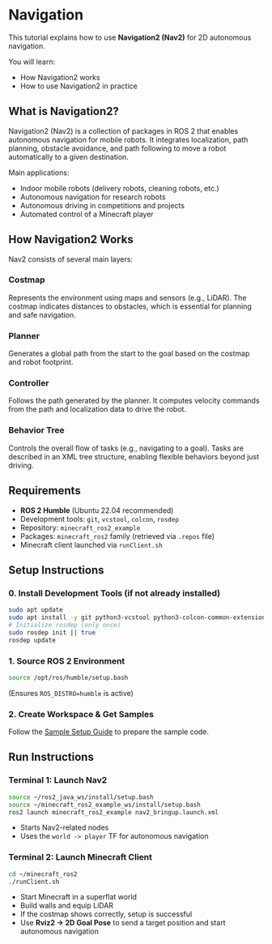 # Navigation

This tutorial explains how to use **Navigation2 (Nav2)** for 2D autonomous navigation.

You will learn:

* How Navigation2 works
* How to use Navigation2 in practice

## What is Navigation2?

Navigation2 (Nav2) is a collection of packages in ROS 2 that enables autonomous navigation for mobile robots. It integrates localization, path planning, obstacle avoidance, and path following to move a robot automatically to a given destination.

Main applications:

* Indoor mobile robots (delivery robots, cleaning robots, etc.)
* Autonomous navigation for research robots
* Autonomous driving in competitions and projects
* Automated control of a Minecraft player

## How Navigation2 Works

Nav2 consists of several main layers:

### Costmap

Represents the environment using maps and sensors (e.g., LiDAR). The costmap indicates distances to obstacles, which is essential for planning and safe navigation.

### Planner

Generates a global path from the start to the goal based on the costmap and robot footprint.

### Controller

Follows the path generated by the planner. It computes velocity commands from the path and localization data to drive the robot.

### Behavior Tree

Controls the overall flow of tasks (e.g., navigating to a goal). Tasks are described in an XML tree structure, enabling flexible behaviors beyond just driving.

## Requirements

* **ROS 2 Humble** (Ubuntu 22.04 recommended)
* Development tools: `git`, `vcstool`, `colcon`, `rosdep`
* Repository: `minecraft_ros2_example`
* Packages: `minecraft_ros2` family (retrieved via `.repos` file)
* Minecraft client launched via `runClient.sh`

## Setup Instructions

### 0. Install Development Tools (if not already installed)

```bash
sudo apt update
sudo apt install -y git python3-vcstool python3-colcon-common-extensions python3-rosdep
# Initialize rosdep (only once)
sudo rosdep init || true
rosdep update
```

### 1. Source ROS 2 Environment

```bash
source /opt/ros/humble/setup.bash
```

(Ensures `ROS_DISTRO=humble` is active)

### 2. Create Workspace & Get Samples

Follow the [Sample Setup Guide](/documentation/setup_sample) to prepare the sample code.

## Run Instructions

### Terminal 1: Launch Nav2

```bash
source ~/ros2_java_ws/install/setup.bash
source ~/minecraft_ros2_example_ws/install/setup.bash
ros2 launch minecraft_ros2_example nav2_bringup.launch.xml
```

* Starts Nav2-related nodes
* Uses the `world -> player` TF for autonomous navigation

### Terminal 2: Launch Minecraft Client

```bash
cd ~/minecraft_ros2
./runClient.sh
```

* Start Minecraft in a superflat world
* Build walls and equip LiDAR
* If the costmap shows correctly, setup is successful
* Use **Rviz2 → 2D Goal Pose** to send a target position and start autonomous navigation
